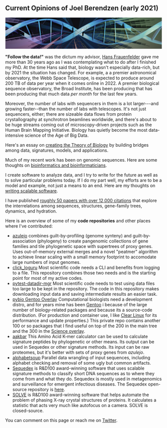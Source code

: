 ## Current Opinions of Joel Berendzen (early 2021)

![DNA/tree](dna+tree.png)

**"Follow the data!"** was the dictum my advisor, 
[Hans Frauenfelder](hans.md)
gave me more than 30 years ago as I was contemplating what to do after I finished my PhD.
At the time Hans said that, biology wasn't especially data-rich, but by 2021 the situation
has changed.  For example, a a premier astronomical observatory, the Webb Space Telescope, 
is expected to produce around 200 TB of data per year when it comes online in 2022.  A 
premier biological sequence observatory, the Broad Institute, has been producing that has 
been producing that much data *per month* for the last few years. 

Moreover, the number of labs with sequencers in them is a lot larger---and growing faster--than
the number of labs with telescopes.  It's not just sequencers, either; there are sizeable
data flows from protein crystallography at synchrotron beamlines worldwide, and there's
about to be huge streams coming out of microscopy-driven projects such as the Human
Brain Mapping Initiative.  Biology has quietly become the most data-intensive science 
of the Age of Big Data.

Here's an essay on [creating the Theory of Biology](theory.md)
by building bridges among  data, signatures, models, and applications.

Much of my recent work has been on genomic sequences.  Here are some 
thoughts on [bioinformatics and bioinformaticians](bioinformatics.md).

I create software to analyze data, and I try to write for the future as well as
to solve particular problems today.  If I do my part well, my efforts are to be a 
model and example, not just a means to an end.  Here are my thoughts on
[writing scalable software](software.md).  

I have published 
[roughly 50 papers with over 12,000 citations](https://bit.ly/JoelBerendzen) that
explore the interrelations among sequences, structures, gene-family trees, dynamics,
and hydration.

Here is an overview of some of my **code repositories** and other places where I've contributed:

- [azulejo](https://github.com/joelb123/azulejo) combines guilt-by-profiling (genome synteny) 
  and guilt-by-association (phylogeny) to create pangenomic collections of gene families and
  tile phylogenetic space with supertrees of proxy genes.  Uses out-of-memory external merges
  and a novel "peatmer" algorithm to achieve linear scaling with a small memory footprint to 
  accomodate large numbers of input genomes.
- [click_loguru](https://github.com/joelb123/click_loguru) Most scientific code needs a CLI and
  benefits from logging to a file.  This repository combines those two needs and is the starting
  point for most of my active codes.
- [pytest-datadir-mgr](https://github.com/joelb123/pytest-datadir-mgr) Most scientific code needs
  to test using data files too large to be kept in the repository.  The code in 
  this repository makes downloading input data and saving intermediate results an easier task.
- [pybio Gentoo Overlay](https://github.com/joelb123/pybio) Computational biologists need a
  development distro, and for years mine has been [Gentoo](https://gentoo.org) i
  because of the large number of
  biology-related packages and because its a source-code distribution.  (For production and
  container use, I like [Clear Linux](https://clearlinux.org) for its performance and update
  properties.)  This private repo contains another 100 or so packages that I find useful on top of 
  the 200 in the main tree and the 300 in the 
  [Science overlay](https://wiki.gentoo.org/wiki/Project:Science/Overlay).
- [aakbar](https://github.com/joelb123/aakbar) This Amino Acid K-mer calculator can be used to 
  calculate signature peptides by phylogenetic or other means.  Its output can be used in Sequedex
  or other signature methods.  Its input can be raw proteomes, but it's better with sets of proxy
  genes from *azulejo*.
- [alphabetsoup](https://github.com/joelb123/alphabetsoup) Parallel data wrangling of input sequences,
  including alphabet checking and removal of some ugly but common artifacts.
- [Sequedex](https://sequedex.lanl.gov) is R&D100 award-winning software that uses scalable signature methods
  to classify short DNA sequences as to where they come from and what they do.  Sequedex is mostly used
  in metagenomics and surveillance for emergent infectious diseases. The Sequedex open-source repository
  is [here](https://github.com/lanl/sequedex-core).  
- [SOLVE](https://solve.lanl.gov) is R&D100 award-winning software that helps automate the problem of phasing
  X-ray crystal structures of proteins.  It calculates a statistic that acts very much like autofocus 
  on a camera.  SOLVE is closed-source.

You can comment on this page or reach me on [Twitter](https://twitter.com/Sequedex).
